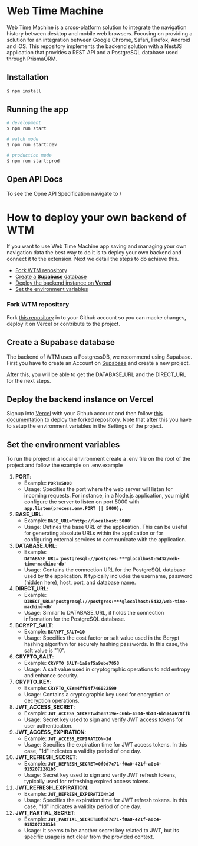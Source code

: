 # Web Time Machine

Web Time Machine is a cross-platform solution to integrate the navigation history between desktop and mobile web browsers. Focusing on providing a solution for an integration between Google Chrome, Safari, Firefox, Android and iOS. This repository implements the backend solution with a NestJS application that provides a REST API and a PostgreSQL database used through PrismaORM.

## Installation

```bash
$ npm install
```

## Running the app

```bash
# development
$ npm run start

# watch mode
$ npm run start:dev

# production mode
$ npm run start:prod
```

## Open API Docs

To see the Opne API Specification navigate to /

# How to deploy your own backend of WTM

If you want to use Web Time Machine app saving and managing your own navigation data the best way to do it is to deploy your own backend and connect it to the extension. Next we detail the steps to do achieve this.

- [Fork WTM repository](#fork-wtm-repository)
- [Create a **Supabase** database](#create-a-supabase-database)
- [Deploy the backend instance on **Vercel**](#deploy-the-backend-instance-on-vercel)
- [Set the environment variables](#set-the-environment-variables)

### Fork WTM repository

Fork [this repository](https://github.com/webtimemachine/wtm2) in to your Github account so you can macke changes, deploy it on Vercel or contribute to the project.


## Create a Supabase database

The backend of WTM uses a PostgressDB, we recommend using Supabase. First you have to create an Account on [Supabase](https://supabase.com/) and create a new project.

After this, you will be able to get the DATABASE_URL and the DIRECT_URL for the next steps.

## Deploy the backend instance on Vercel

Signup into [Vercel](https://vercel.com/) with your Github account and then follow [this documentation](https://vercel.com/docs/getting-started-with-vercel/import) to deploy the forked repository. Note that after this you have to setup the environment variables in the Settings of the project.

## Set the environment variables

To run the project in a local environment create a .env file on the root of the project and follow the example on .env.example 

1. **PORT**:
    - Example: **`PORT=5000`**
    - Usage: Specifies the port where the web server will listen for incoming requests. For instance, in a Node.js application, you might configure the server to listen on port 5000 with **`app.listen(process.env.PORT || 5000);`**.
2. **BASE_URL**:
    - Example: **`BASE_URL='http://localhost:5000'`**
    - Usage: Defines the base URL of the application. This can be useful for generating absolute URLs within the application or for configuring external services to communicate with the application.
3. **DATABASE_URL**:
    - Example: **`DATABASE_URL='postgresql://postgres:***@localhost:5432/web-time-machine-db'`**
    - Usage: Contains the connection URL for the PostgreSQL database used by the application. It typically includes the username, password (hidden here), host, port, and database name.
4. **DIRECT_URL**:
    - Example: **`DIRECT_URL='postgresql://postgres:***@localhost:5432/web-time-machine-db'`**
    - Usage: Similar to DATABASE_URL, it holds the connection information for the PostgreSQL database.
5. **BCRYPT_SALT**:
    - Example: **`BCRYPT_SALT=10`**
    - Usage: Specifies the cost factor or salt value used in the Bcrypt hashing algorithm for securely hashing passwords. In this case, the salt value is "10".
6. **CRYPTO_SALT**:
    - Example: **`CRYPTO_SALT=1a9af5a9ebe7853`**
    - Usage: A salt value used in cryptographic operations to add entropy and enhance security.
7. **CRYPTO_KEY**:
    - Example: **`CRYPTO_KEY=4ff64f746022599`**
    - Usage: Contains a cryptographic key used for encryption or decryption operations.
8. **JWT_ACCESS_SECRET**:
    - Example: **`JWT_ACCESS_SECRET=d5e3719e-c66b-4504-9b10-6b5a4a678ffb`**
    - Usage: Secret key used to sign and verify JWT access tokens for user authentication.
9. **JWT_ACCESS_EXPIRATION**:
    - Example: **`JWT_ACCESS_EXPIRATION=1d`**
    - Usage: Specifies the expiration time for JWT access tokens. In this case, "1d" indicates a validity period of one day.
10. **JWT_REFRESH_SECRET**:
    - Example: **`JWT_REFRESH_SECRET=0f0d7c71-f0a0-421f-a0c4-9152072281b5`**
    - Usage: Secret key used to sign and verify JWT refresh tokens, typically used for refreshing expired access tokens.
11. **JWT_REFRESH_EXPIRATION**:
    - Example: **`JWT_REFRESH_EXPIRATION=1d`**
    - Usage: Specifies the expiration time for JWT refresh tokens. In this case, "1d" indicates a validity period of one day.
12. **JWT_PARTIAL_SECRET**:
    - Example: **`JWT_PARTIAL_SECRET=0f0d7c71-f0a0-421f-a0c4-9152072281b5`**
    - Usage: It seems to be another secret key related to JWT, but its specific usage is not clear from the provided context.
